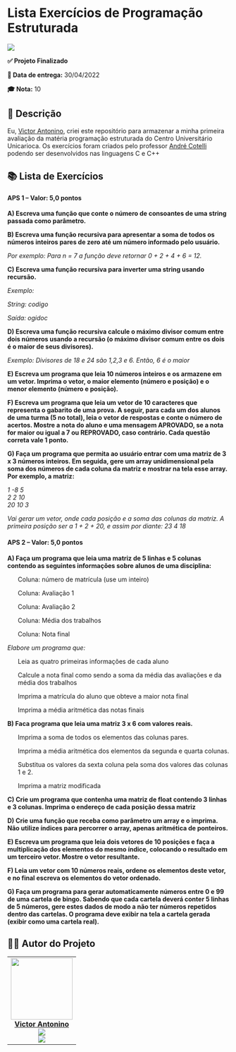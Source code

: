 # Lista Exercícios de Programação Estruturada

<img src="https://i.imgur.com/RGx1Oqd.png">

<p><b>✅ Projeto Finalizado</b></p>
<p><b>📆 Data de entrega:</b> 30/04/2022</p>
<p><b>🎓 Nota:</b> 10</p>

## 💬 Descrição

Eu, [Victor Antonino](https://github.com/Anttonino), criei este repositório para armazenar a minha primeira avaliação da matéria programação estruturada do Centro Universitário Unicarioca. Os exercícios foram criados pelo professor [André Cotelli](https://www.linkedin.com/in/andr%C3%A9-cotelli-70a62b178/) podendo ser desenvolvidos nas linguagens C e C++

## 📚 Lista de Exercícios

<h4> APS  1 – Valor: 5,0 pontos </h4>

<b> A) Escreva uma função que conte o número de consoantes de uma string passada como parâmetro. </b>

<b> B) Escreva uma função recursiva para apresentar a soma de todos os números inteiros pares de zero até um número informado pelo usuário.
 </b>
 
 <i> Por exemplo: Para n = 7 a função deve retornar 0 + 2 + 4 + 6 = 12. </i>

<b> C) Escreva uma função recursiva para inverter uma string usando recursão. </b>

<i> Exemplo:

String: codigo

Saída: ogidoc </i>

<b> D) Escreva uma função recursiva calcule o máximo divisor comum entre dois números usando a recursão (o máximo divisor comum entre os dois é o maior de seus divisores). </b>

<i> Exemplo: Divisores de 18 e 24 são 1,2,3 e 6. Então, 6 é o maior </i>

<b> E) Escreva um programa que leia 10 números inteiros e os armazene em um vetor. Imprima o vetor, o maior elemento (número e posição) e o menor elemento (número e posição). </b>

<b> F) Escreva um programa que leia um vetor de 10 caracteres que representa o gabarito de uma prova. A seguir, para cada um dos alunos de uma turma (5 no total), leia o vetor de respostas e conte o número de acertos. Mostre a nota do aluno e uma mensagem APROVADO, se a nota for maior ou igual a 7 ou REPROVADO, caso contrário. Cada questão correta vale 1 ponto. </b>

<b> G) Faça um programa que permita ao usuário entrar com uma matriz de 3 x 3 números inteiros. Em seguida, gere um array unidimensional pela soma dos números de cada coluna da matriz e mostrar na tela esse array. Por exemplo, a matriz: </b>

<i> 1 -8 5 <br> 2 2 10 <br> 20 10 3

Vai gerar um vetor, onde cada posição e a soma das colunas da matriz. A primeira posição ser a 1 + 2 + 20, e assim por diante: 23 4 18
</i>

<h4> APS  2 – Valor: 5,0 pontos </h4>

<b> A) Faça um programa que leia uma matriz de 5 linhas e 5 colunas contendo as seguintes informações sobre alunos de uma disciplina: </b>

<ol> Coluna: número de matrícula (use um inteiro) </ol>
<ol> Coluna: Avaliação 1 </ol>
<ol> Coluna: Avaliação 2 </ol>
<ol> Coluna: Média dos trabalhos </ol>
<ol> Coluna: Nota final </ol>

<i> Elabore um programa que: </i>

<ul> Leia as quatro primeiras informações de cada aluno </ul>

<ul> Calcule a nota final como sendo a soma da média das avaliações e da média dos trabalhos </ul>

<ul> Imprima a matrícula do aluno que obteve a maior nota final </ul>

<ul> Imprima a média aritmética das notas finais </ul> 

<b> B) Faca programa que leia uma matriz 3 x 6 com valores reais. </b>

<ul> Imprima a soma de todos os elementos das colunas pares. </ul>

<ul> Imprima a média aritmética dos elementos da segunda e quarta colunas. </ul>

<ul> Substitua os valores da sexta coluna pela soma dos valores das colunas 1 e 2. </ul>

<ul> Imprima a matriz modificada </ul>

<b> C) Crie um programa que contenha uma matriz de float contendo 3 linhas e 3 colunas. Imprima o endereço de cada posição dessa matriz </b>

<b> D) Crie uma função que receba como parâmetro um array e o imprima. Não utilize índices para percorrer o array, apenas aritmética de ponteiros.
</b>

<b> E) Escreva um programa que leia dois vetores de 10 posições e faça a multiplicação dos elementos do mesmo índice, colocando o resultado em um terceiro vetor. Mostre o vetor resultante.</b>

<b> F) Leia um vetor com 10 números reais, ordene os elementos deste vetor, e no final escreva os elementos do vetor ordenado. </b>

<b> G)  Faça um programa para gerar automaticamente números entre 0 e 99 de uma cartela de bingo. Sabendo que cada cartela deverá conter 5 linhas de 5 números, gere estes dados de modo a não ter números repetidos dentro das cartelas. O programa deve exibir na tela a cartela gerada (exibir como uma cartela real). </b>

## 👨‍🎓 Autor do Projeto

<table>
  <tr>
    <td align="center">
      <a target="_blank" href="https://github.com/Anttonino"><img src="https://avatars.githubusercontent.com/u/99145534?v=4" width="140px">
        <br>
        <b>Victor Antonino</b>
      </a>
      <br>
      <a href="https://www.linkedin.com/in/victorantonino/">
      <sub>
      <img src="https://img.shields.io/badge/LinkedIn-0077B5?style=for-the-badge&logo=linkedin&logoColor=white">
      </a>
      <br>
      <a href"https://github.com/Anttonino">
      <img src="https://img.shields.io/badge/GitHub-100000?style=for-the-badge&logo=github&logoColor=white">
      </sub>
      </a>
    </td>
</tr>
</table>
